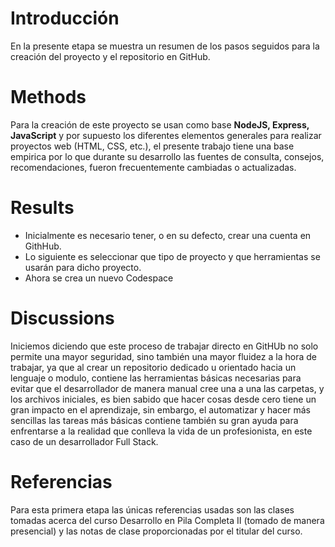 # Introducción
En la presente etapa se muestra un resumen de los pasos seguidos para la creación del proyecto y el repositorio en GitHub.

# Methods

Para la creación de este proyecto se usan como base **NodeJS, Express, JavaScript** y por supuesto los diferentes elementos generales para realizar proyectos web (HTML, CSS, etc.), el presente trabajo tiene una base empirica por lo que durante su desarrollo las fuentes de consulta, consejos, recomendaciones, fueron frecuentemente cambiadas o actualizadas.

# Results

- Inicialmente es necesario tener, o en su defecto, crear una cuenta en GithHub.
- Lo siguiente es seleccionar que tipo de proyecto y que herramientas se usarán para dicho proyecto.
- Ahora se crea un nuevo Codespace

# Discussions

Iniciemos diciendo que este proceso de trabajar directo en GitHUb no solo permite una mayor seguridad, sino también una mayor fluidez a la hora de trabajar, ya que al crear un repositorio dedicado u orientado hacia un lenguaje o modulo, contiene las herramientas básicas necesarias para evitar que el desarrollador de manera manual cree una a una las carpetas, y los archivos iniciales, es bien sabido que hacer cosas desde cero tiene un gran impacto en el aprendizaje, sin embargo, el automatizar y hacer más sencillas las tareas más básicas contiene también su gran ayuda para enfrentarse a la realidad que conlleva la vida de un profesionista, en este caso de un desarrollador Full Stack.

# Referencias
Para esta primera etapa las únicas referencias usadas son las clases tomadas acerca del curso Desarrollo en Pila Completa II (tomado de manera presencial) y las notas de clase proporcionadas por el titular del curso.